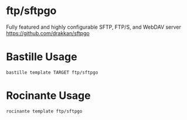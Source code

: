 # ftp/sftpgo
Fully featured and highly configurable SFTP, FTP/S, and WebDAV server
https://github.com/drakkan/sftpgo

# Bastille Usage
```shell
bastille template TARGET ftp/sftpgo
```

# Rocinante Usage
```shell
rocinante template ftp/sftpgo
```
